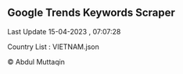 

## Google Trends Keywords Scraper 
 
Last Update 15-04-2023 , 07:07:28

Country List :
VIETNAM.json



© Abdul Muttaqin 
